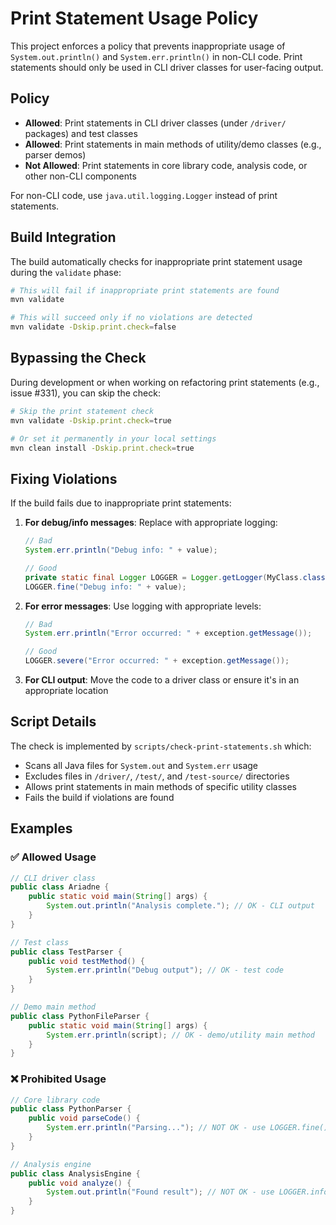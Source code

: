 # Print Statement Usage Policy

This project enforces a policy that prevents inappropriate usage of `System.out.println()` and `System.err.println()` in non-CLI code. Print statements should only be used in CLI driver classes for user-facing output.

## Policy

- **Allowed**: Print statements in CLI driver classes (under `/driver/` packages) and test classes
- **Allowed**: Print statements in main methods of utility/demo classes (e.g., parser demos)
- **Not Allowed**: Print statements in core library code, analysis code, or other non-CLI components

For non-CLI code, use `java.util.logging.Logger` instead of print statements.

## Build Integration

The build automatically checks for inappropriate print statement usage during the `validate` phase:

```bash
# This will fail if inappropriate print statements are found
mvn validate

# This will succeed only if no violations are detected
mvn validate -Dskip.print.check=false
```

## Bypassing the Check

During development or when working on refactoring print statements (e.g., issue #331), you can skip the check:

```bash
# Skip the print statement check
mvn validate -Dskip.print.check=true

# Or set it permanently in your local settings
mvn clean install -Dskip.print.check=true
```

## Fixing Violations

If the build fails due to inappropriate print statements:

1. **For debug/info messages**: Replace with appropriate logging:
   ```java
   // Bad
   System.err.println("Debug info: " + value);
   
   // Good
   private static final Logger LOGGER = Logger.getLogger(MyClass.class.getName());
   LOGGER.fine("Debug info: " + value);
   ```

2. **For error messages**: Use logging with appropriate levels:
   ```java
   // Bad
   System.err.println("Error occurred: " + exception.getMessage());
   
   // Good
   LOGGER.severe("Error occurred: " + exception.getMessage());
   ```

3. **For CLI output**: Move the code to a driver class or ensure it's in an appropriate location

## Script Details

The check is implemented by `scripts/check-print-statements.sh` which:

- Scans all Java files for `System.out` and `System.err` usage
- Excludes files in `/driver/`, `/test/`, and `/test-source/` directories
- Allows print statements in main methods of specific utility classes
- Fails the build if violations are found

## Examples

### ✅ Allowed Usage

```java
// CLI driver class
public class Ariadne {
    public static void main(String[] args) {
        System.out.println("Analysis complete."); // OK - CLI output
    }
}

// Test class
public class TestParser {
    public void testMethod() {
        System.err.println("Debug output"); // OK - test code
    }
}

// Demo main method
public class PythonFileParser {
    public static void main(String[] args) {
        System.err.println(script); // OK - demo/utility main method
    }
}
```

### ❌ Prohibited Usage

```java
// Core library code
public class PythonParser {
    public void parseCode() {
        System.err.println("Parsing..."); // NOT OK - use LOGGER.fine() instead
    }
}

// Analysis engine
public class AnalysisEngine {
    public void analyze() {
        System.out.println("Found result"); // NOT OK - use LOGGER.info() instead
    }
}
```